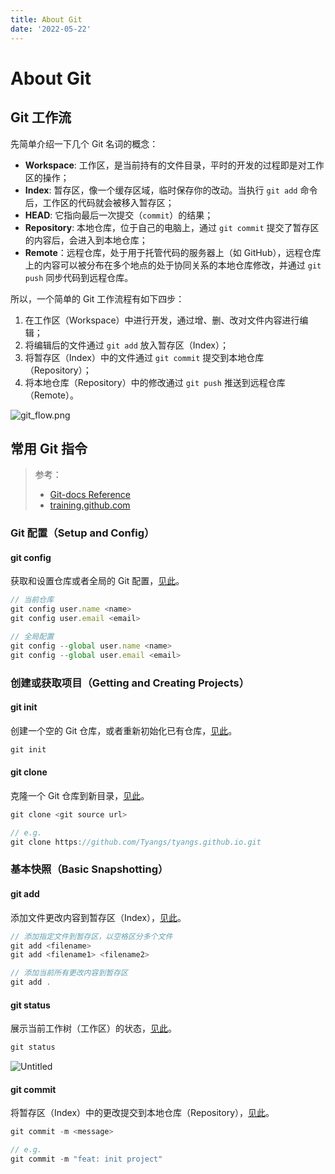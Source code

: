 ```yaml
---
title: About Git
date: '2022-05-22'
---
```


# About Git

## Git 工作流

先简单介绍一下几个 Git 名词的概念：

- **Workspace**: 工作区，是当前持有的文件目录，平时的开发的过程即是对工作区的操作；
- **Index**: 暂存区，像一个缓存区域，临时保存你的改动。当执行 `git add` 命令后，工作区的代码就会被移入暂存区；
- **HEAD**: 它指向最后一次提交（`commit`）的结果；
- **Repository**: 本地仓库，位于自己的电脑上，通过 `git commit` 提交了暂存区的内容后，会进入到本地仓库；
- **Remote**：远程仓库，处于用于托管代码的服务器上（如 GitHub），远程仓库上的内容可以被分布在多个地点的处于协同关系的本地仓库修改，并通过 `git push` 同步代码到远程仓库。

所以，一个简单的 Git 工作流程有如下四步： 

1. 在工作区（Workspace）中进行开发，通过增、删、改对文件内容进行编辑； 
2. 将编辑后的文件通过 `git add` 放入暂存区（Index）； 
3. 将暂存区（Index）中的文件通过 `git commit` 提交到本地仓库（Repository）； 
4. 将本地仓库（Repository）中的修改通过 `git push` 推送到远程仓库（Remote）。

![git_flow.png](/about-git/git_flow.png)

## 常用 Git 指令

> 参考：  
> - [Git-docs Reference](http://book.git-scm.com/docs)  
> - [training.github.com](https://training.github.com/downloads/zh_CN/github-git-cheat-sheet/)

### Git 配置（Setup and Config）

#### git config

获取和设置仓库或者全局的 Git 配置，[见此](http://book.git-scm.com/docs/git-config)。

```ts
// 当前仓库
git config user.name <name>
git config user.email <email>

// 全局配置
git config --global user.name <name>
git config --global user.email <email>

```

### 创建或获取项目（Getting and Creating Projects）

#### git init

创建一个空的 Git 仓库，或者重新初始化已有仓库，[见此](http://book.git-scm.com/docs/git-init)。

```ts
git init
```

#### git clone

克隆一个 Git 仓库到新目录，[见此](http://book.git-scm.com/docs/git-clone)。

```ts
git clone <git source url>

// e.g.
git clone https://github.com/Tyangs/tyangs.github.io.git
```

### 基本快照（Basic Snapshotting）

#### git add

添加文件更改内容到暂存区（Index），[见此](http://book.git-scm.com/docs/git-add)。

```ts
// 添加指定文件到暂存区，以空格区分多个文件
git add <filename>
git add <filename1> <filename2>

// 添加当前所有更改内容到暂存区
git add .
```

#### git status

展示当前工作树（工作区）的状态，[见此](http://book.git-scm.com/docs/git-status)。

```ts
git status
```

![Untitled](/about-git/git_status.png)

#### git commit

将暂存区（Index）中的更改提交到本地仓库（Repository），[见此](http://book.git-scm.com/docs/git-commit)。

```ts
git commit -m <message>

// e.g.
git commit -m "feat: init project"
```